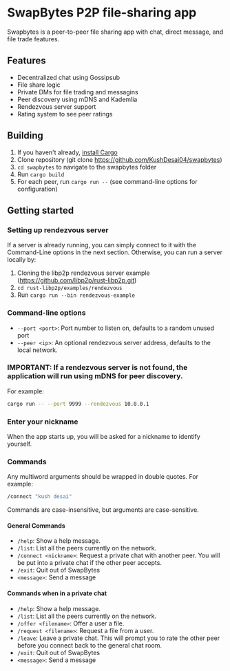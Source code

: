 # SwapBytes P2P file-sharing app

Swapbytes is a peer-to-peer file sharing app with chat, direct message, and file trade features.

## Features
- Decentralized chat using Gossipsub
- File share logic
- Private DMs for file trading and messagins
- Peer discovery using mDNS and Kademlia
- Rendezvous server support
- Rating system to see peer ratings


## Building
1. If you haven't already, [install Cargo](https://doc.rust-lang.org/cargo/getting-started/installation.html)
2. Clone repository (git clone https://github.com/KushDesai04/swapbytes)
3. `cd swapbytes` to navigate to the swapbytes folder
4. Run `cargo build`
5. For each peer, run `cargo run --` (see command-line options for configuration)


## Getting started
### Setting up rendezvous server
If a server is already running, you can simply connect to it with the Command-Line options in the next section.
Otherwise, you can run a server locally by:
1. Cloning the libp2p rendezvous server example (https://github.com/libp2p/rust-libp2p.git)
2. `cd rust-libp2p/examples/rendezvous`
3. Run `cargo run --bin rendezvous-example`

### Command-line options
- `--port <port>`: Port number to listen on, defaults to a random unused port
- `--peer <ip>`: An optional rendezvous server address, defaults to the local network.

### IMPORTANT: If a rendezvous server is not found, the application will run using mDNS for peer discovery.

For example:
```bash
cargo run -- --port 9999 --rendezvous 10.0.0.1
```

### Enter your nickname
When the app starts up, you will be asked for a nickname to identify yourself.

### Commands
Any multiword arguments should be wrapped in double quotes. For example:
```bash
/connect "kush desai"
```
Commands are case-insensitive, but arguments are case-sensitive.
#### General Commands
- `/help`: Show a help message.
- `/list`: List all the peers currently on the network.
- `/connect <nickname>`: Request a private chat with another peer. You will be put into a private chat if the other peer accepts.
- `/exit`: Quit out of SwapBytes
- `<message>`: Send a message

#### Commands when in a private chat
- `/help`: Show a help message.
- `/list`: List all the peers currently on the network.
- `/offer <filename>`: Offer a user a file.
- `/request <filename>`: Request a file from a user.
- `/leave`: Leave a private chat. This will prompt you to rate the other peer before you connect back to the general chat room.
- `/exit`: Quit out of SwapBytes
- `<message>`: Send a message
